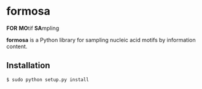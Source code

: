 # formosa
**FOR** **MO**tif **SA**mpling

**formosa** is a Python library for sampling nucleic acid motifs by information content.

## Installation

    $ sudo python setup.py install